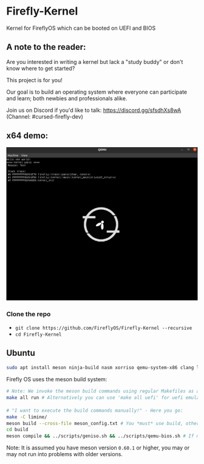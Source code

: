 # Firefly-Kernel
Kernel for FireflyOS which can be booted on UEFI and BIOS

## A note to the reader:
Are you interested in writing a kernel but lack a "study buddy" or don't know where to get started?

This project is for you!

Our goal is to build an operating system where everyone can participate and learn; both newbies and professionals alike.
 
Join us on Discord if you'd like to talk: https://discord.gg/sfsdhXs8wA (Channel: #cursed-firefly-dev)

## x64 demo:
![Firefly OS](docs/x64-progress.png)

### Clone the repo 
 * `git clone https://github.com/FireflyOS/Firefly-Kernel --recursive`
 * `cd Firefly-Kernel`

## Ubuntu 

```bash
sudo apt install meson ninja-build nasm xorriso qemu-system-x86 clang lld ovmf #For UEFI emulation only
```

Firefly OS uses the meson build system:
```bash
# Note: We invoke the meson build commands using regular Makefiles as a QoL improvement
make all run # Alternatively you can use 'make all uefi' for uefi emulation

# "I want to execute the build commands manually!" - Here you go:
make -C limine/
meson build --cross-file meson_config.txt # You *must* use build, other scripts depend on this directory name
cd build
meson compile && ../scripts/geniso.sh && ../scripts/qemu-bios.sh # If meson compile is not supported you can either upgrade meson or use ninja
```
Note: It is assumed you have meson version `0.60.1` or higher, you may or may not run into problems with older versions.
